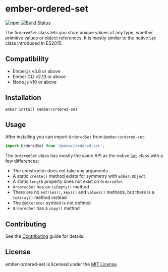 
ember-ordered-set
==============================================================================

[![npm](https://img.shields.io/npm/v/@ember/ordered-set.svg)](https://www.npmjs.com/package/@ember/ordered-set)
[![Build Status](https://travis-ci.org/emberjs/ember-ordered-set.svg?branch=master)](https://travis-ci.org/emberjs/ember-ordered-set)

The `OrderedSet` class lets you store unique values of any type, whether
primitive values or object references. It is mostly similar to the native
[`Set`](https://developer.mozilla.org/en-US/docs/Web/JavaScript/Reference/Global_Objects/Set)
class introduced in ES2015.



Compatibility
------------------------------------------------------------------------------

* Ember.js v3.8 or above
* Ember CLI v2.13 or above
* Node.js v10 or above


Installation
------------------------------------------------------------------------------

```
ember install @ember/ordered-set
```


Usage
------------------------------------------------------------------------------

After installing you can import `OrderedSet` from `@ember/ordered-set`:

```js
import OrderedSet from '@ember/ordered-set';
```

The `OrderedSet` class has mostly the same API as the native [`Set`](https://developer.mozilla.org/en-US/docs/Web/JavaScript/Reference/Global_Objects/Set)
class with a few differences:

- The constructor does not take any arguments
- A static `create()` method exists for symmetry with `Ember.Object`
- A static `length` property does not exist on `OrderedSet`
- `OrderedSet` has an `isEmpty()` method
- There are no `entries()`, `keys()` and `values()` methods, but there is a
  `toArray()` method instead
- The `@@iterator` symbol is not defined
- `OrderedSet` has a `copy()` method


Contributing
------------------------------------------------------------------------------

See the [Contributing](CONTRIBUTING.md) guide for details.


License
------------------------------------------------------------------------------
ember-ordered-set is licensed under the [MIT License](LICENSE.md).

